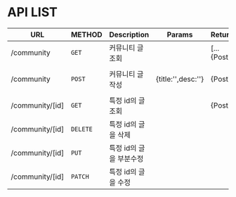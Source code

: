 # API LIST

|URL|METHOD|Description|Params|Return|httpie|
|---|---|---|---|---|---|
|/community|`GET`|커뮤니티 글 조회||[...{Post}]|http http://127.0.0.1:8000/community/|
|/community|`POST`|커뮤니티 글 작성|{title:'',desc:''}|{Post}|http --json post http://127.0.0.1:8000/community/ title="1st post" desc="1!!"|
|/community/[id]|`GET`|특정 id의 글 조회||{Post}|http http://127.0.0.1:8000/community/[id]|
|/community/[id]|`DELETE`|특정 id의 글을 삭제|||http DELETE http://127.0.0.1:8000/community/[id]|
|/community/[id]|`PUT`|특정 id의 글을 부분수정||||
|/community/[id]|`PATCH`|특정 id의 글을 수정||||